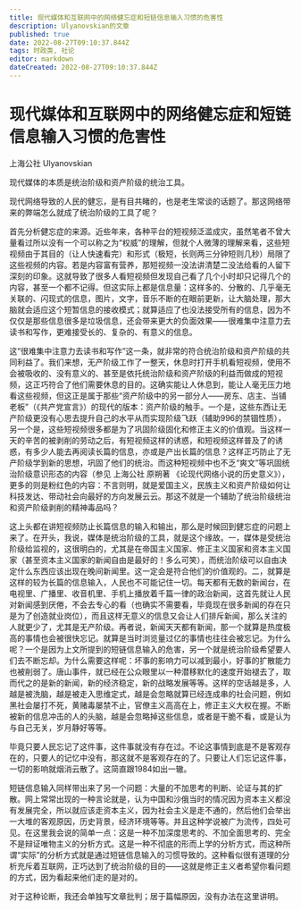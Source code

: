 ```yaml
---
title: 现代媒体和互联网中的网络健忘症和短链信息输入习惯的危害性
description: Ulyanovskian的文章
published: true
date: 2022-08-27T09:10:37.844Z
tags: 时政类, 社论
editor: markdown
dateCreated: 2022-08-27T09:10:37.844Z
---
```


# 现代媒体和互联网中的网络健忘症和短链信息输入习惯的危害性
上海公社 Ulyanovskian

现代媒体的本质是统治阶级和资产阶级的统治工具。

现代网络导致的人民的健忘，是有目共睹的，也是老生常谈的话题了。那这网络带来的弊端怎么就成了统治阶级的工具了呢？

首先分析健忘症的来源。近些年来，各种平台的短视频泛滥成灾，虽然笔者不曾大量看过所以没有一个可以称之为“权威”的理解，但就个人微薄的理解来看，这些短视频由于其目的（让人快速看完）和形式（极短，长则两三分钟短则几秒）局限了这些视频的内容。若是内容富有营养，那短视频一没法讲清楚二没法给看的人留下深刻的印象。这就导致了很多人看短视频但发现自己看了几个小时却只记得几个的内容，甚至一个都不记得。但这实际上都是信息量：这样多的、分散的、几乎毫无关联的、闪现式的信息，图片，文字，音乐不断的在眼前更新，让大脑处理，那大脑就会适应这个短暂信息的接收模式；就算适应了也没法接受所有的信息，因为不仅仅是那些信息很多是垃圾信息，还会带来更大的负面效果——很难集中注意力去读书和写作，更难接受长的、复杂的、有意义的信息。

这“很难集中注意力去读书和写作”这一条，就非常的符合统治阶级和资产阶级的共同利益了。我们来想，无产阶级工作了一整天，休息时打开手机看短视频，使用不会被吸收的、没有意义的、甚至是依托统治阶级和资产阶级的利益而做成的短视频，这正巧符合了他们需要休息的目的。这确实能让人休息到，能让人毫无压力地看这些视频，但这正是属于那些“资产阶级中的另一部分人——房东、店主、当铺老板”（《共产党宣言》）的现代的版本：资产阶级的触手。一个是，这些东西让无产阶级更没有心思去提升自己的水平从而实现阶级飞跃（辅助996的禁锢性质），另一个是，这些短视频很多都是为了巩固阶级固化和修正主义的价值观。当这样一天的辛苦的被剥削的劳动之后，有短视频这样的诱惑，和短视频这样普及了的诱惑，有多少人能去再阅读长篇的信息，亦或是产出长篇的信息？这样正巧防止了无产阶级学到新的思想，巩固了他们的统治。而这种短视频中也不乏“爽文”等巩固统治阶级意识形态的内容（参见 上海公社 原朔著 《论现代网络小说的历史意义》），更多的则是粉红色的内容：不言则明，就是爱国主义，民族主义和资产阶级如何让科技发达、带动社会向最好的方向发展云云。那这不就是一个辅助了统治阶级统治和资产阶级剥削的精神毒品吗？

这上头都在讲短视频防止长篇信息的输入和输出，那么是时候回到健忘症的问题上来了。在开头，我说，媒体是统治阶级的工具，就是这个缘故。一，媒体是受统治阶级给监视的，这很明白的，尤其是在帝国主义国家、修正主义国家和资本主义国家（甚至资本主义国家的新闻自由是最好的！多么可笑），而统治阶级可以自由决定什么东西应该出现在晚间新闻里。这一定会是符合他们的价值观的。二，就算是这样的较为长篇的信息输入，人民也不可能记住一切。每天都有无数的新闻台，在电视里、广播里、收音机里、手机上播放着千篇一律的政治新闻，这首先就让人民对新闻感到厌倦，不会去专心的看（也确实不需要看，毕竟现在很多新闻的存在只是为了创造就业岗位），而且这样无意义的信息又会让人们排斥新闻，那么关注的人就更少了，尤其是无产阶级。再者说，新闻天天都有新闻，那一个就算是热度极高的事情也会被很快忘记。就算是当时浏览量过亿的事情也往往会被忘记。为什么呢？一个是因为上文所提到的短链信息输入的危害，另一个就是统治阶级希望要人们去不断忘却。为什么需要这样呢：坏事的影响力可以减到最小，好事的扩散能力也被削弱了。唐山事件，就已经在公众眼里以一种潜移默化的速度开始褪去了，取而代之的是新的新闻，新的经济稳定，新的战略发展等等。这样的空话越是多，人越是被洗脑，越是被走入思维定式，越是会忽略就算已经连成串的社会问题，例如黑社会屡打不死，黄赌毒屡禁不止，官僚主义高高在上，修正主义大权在握。不断被新的信息冲击的人的头脑，越是会忽略掉这些信息，或者是干脆不看，或是认为与自己无关，岁月静好等等。

毕竟只要人民忘记了这件事，这件事就没有存在过。不论这事情到底是不是客观存在的，只要人的记忆中没有，那这就不是客观存在的了。只要让人们忘记这件事，一切的影响就烟消云散了。这简直跟1984如出一辙。

短链信息输入同样带出来了另一个问题：大量的不加思考的判断、论证与其的扩散。网上常常出现的一种言论就是，认为中国和沙俄当时的情况因为资本主义都没有发展完全，所以就应该走资本主义，因为社会主义是走不通的，然后他们会举出一大堆的客观原因，历史背景，经济环境等等。并且这种学说被广为流传，四处可见。在这里我会说的简单一点：这是一种不加深度思考的、不加全面思考的、完全不是辩证唯物主义的分析方式。这是一种不彻底的形而上学的分析方式，而这种所谓“实际”的分析方式就是通过短链信息输入的习惯导致的。这种看似很有道理的分析充斥着互联网，正巧达到了统治阶级的目的——这就是修正主义者希望你看问题的方式，因为看起来他们走的是对的。

对于这种论断，我还会单独写文章批判；居于篇幅原因，没有办法在这里讲明。
